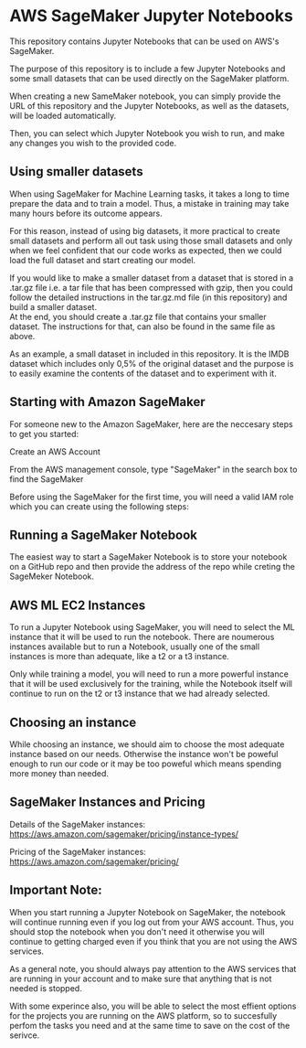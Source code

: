 # AWS SageMaker Jupyter Notebooks

This repository contains Jupyter Notebooks that can be used on AWS's SageMaker.

The purpose of this repository is to include a few Jupyter Notebooks and some small datasets that can be used directly on the SageMaker platform.

When creating a new SameMaker notebook, you can simply provide the URL of this repository and the Jupyter Notebooks, as well as the datasets, will be loaded automatically.

Then, you can select which Jupyter Notebook you wish to run, and make any changes you wish to the provided code.

## Using smaller datasets

When using SageMaker for Machine Learning tasks, it takes a long to time prepare the data and to train a model. Thus, a mistake in training may take many hours before its outcome appears.

For this reason, instead of using big datasets, it more practical to create small datasets and perform all out task using those small datasets and only when we feel confident that our code works as expected, then we could load the full dataset and start creating our model.

If you would like to make a smaller dataset from a dataset that is stored in a .tar.gz file i.e. a tar file that has been compressed with gzip, then you could follow the detailed instructions in the tar.gz.md file (in this repository) and build a smaller dataset.  
At the end, you should create a .tar.gz file that contains your smaller dataset. The instructions for that, can also be found in the same file as above.

As an example, a small dataset in included in this repository. It is the IMDB dataset which includes only 0,5% of the original dataset and the purpose is to easily examine the contents of the dataset and to experiment with it.

## Starting with Amazon SageMaker

For someone new to the Amazon SageMaker, here are the neccesary steps to get you started:

Create an AWS Account

From the AWS management console, type "SageMaker" in the search box to find the SageMaker

Before using the SageMaker for the first time, you will need a valid IAM role which you can create using the following steps:

## Running a SageMaker Notebook

The easiest way to start a SageMaker Notebook is to store your notebook on a GitHub repo and then provide the address of the repo while creting the SageMeker Notebook.

## AWS ML EC2 Instances

To run a Jupyter Notebook using SageMaker, you will need to select the ML instance that it will be used to run the notebook. There are noumerous instances available but to run a Notebook, usually one of the small instances is more than adequate, like a t2 or a t3 instance.

Only while training a model, you will need to run a more powerful instance that it will be used exclusively for the training, while the Notebook itself will continue to run on the t2 or t3 instance that we had already selected.

## Choosing an instance

While choosing an instance, we should aim to choose the most adequate instance based on our needs. Otherwise the instance won't be poweful enough to run our code or it may be too poweful which means spending more money than needed.

## SageMaker Instances and Pricing

Details of the SageMaker instances:
https://aws.amazon.com/sagemaker/pricing/instance-types/

Pricing of the SageMaker instances:
https://aws.amazon.com/sagemaker/pricing/

## Important Note:

When you start running a Jupyter Notebook on SageMaker, the notebook will continue running even if you log out from your AWS account. Thus, you should stop the notebook when you don't need it otherwise you will continue to getting charged even if you think that you are not using the AWS services.

As a general note, you should always pay attention to the AWS services that are running in your account and to make sure that anything that is not needed is stopped.

With some experince also, you will be able to select the most effient options for the projects you are running on the AWS platform, so to succesfully perfom the tasks you need and at the same time to save on the cost of the serivce.


